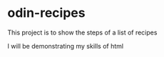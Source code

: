 # odin-recipes
This project is to show the steps of a list of recipes 

I will be demonstrating my skills of html

